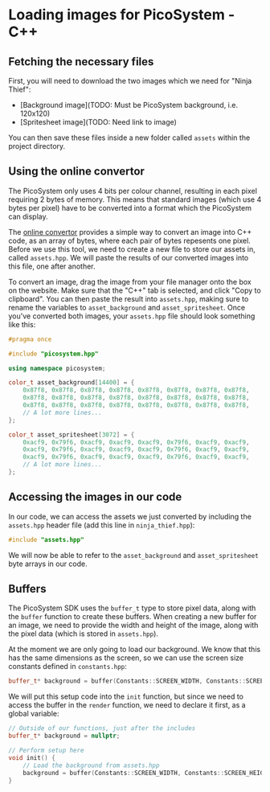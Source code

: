 # Loading images for PicoSystem - C++

## Fetching the necessary files

First, you will need to download the two images which we need for "Ninja Thief":

* [Background image](TODO: Must be PicoSystem background, i.e. 120x120)
* [Spritesheet image](TODO: Need link to image)

You can then save these files inside a new folder called `assets` within the project directory.

## Using the online convertor

The PicoSystem only uses 4 bits per colour channel, resulting in each pixel requiring 2 bytes of memory. This means that standard images (which use 4 bytes per pixel) have to be converted into a format which the PicoSystem can display.

The [online convertor](https://wiki.picosystem.com/en/tools/image-converter) provides a simple way to convert an image into C++ code, as an array of bytes, where each pair of bytes repesents one pixel. Before we use this tool, we need to create a new file to store our assets in, called `assets.hpp`. We will paste the results of our converted images into this file, one after another.

To convert an image, drag the image from your file manager onto the box on the website. Make sure that the "C++" tab is selected, and click "Copy to clipboard". You can then paste the result into `assets.hpp`, making sure to rename the variables to `asset_background` and `asset_spritesheet`. Once you've converted both images, your `assets.hpp` file should look something like this:

```cpp
#pragma once

#include "picosystem.hpp"

using namespace picosystem;

color_t asset_background[14400] = {
    0x87f8, 0x87f8, 0x87f8, 0x87f8, 0x87f8, 0x87f8, 0x87f8, 0x87f8,
    0x87f8, 0x87f8, 0x87f8, 0x87f8, 0x87f8, 0x87f8, 0x87f8, 0x87f8,
    0x87f8, 0x87f8, 0x87f8, 0x87f8, 0x87f8, 0x87f8, 0x87f8, 0x87f8,
    // A lot more lines...
};

color_t asset_spritesheet[3072] = {
    0xacf9, 0x79f6, 0xacf9, 0xacf9, 0xacf9, 0x79f6, 0xacf9, 0xacf9,
    0xacf9, 0x79f6, 0xacf9, 0xacf9, 0xacf9, 0x79f6, 0xacf9, 0xacf9,
    0xacf9, 0x79f6, 0xacf9, 0xacf9, 0xacf9, 0x79f6, 0xacf9, 0xacf9,
    // A lot more lines...
};
```

## Accessing the images in our code

In our code, we can access the assets we just converted by including the `assets.hpp` header file (add this line in `ninja_thief.hpp`):

```cpp
#include "assets.hpp"
```

We will now be able to refer to the `asset_background` and `asset_spritesheet` byte arrays in our code.

## Buffers

The PicoSystem SDK uses the `buffer_t` type to store pixel data, along with the `buffer` function to create these buffers. When creating a new buffer for an image, we need to provide the width and height of the image, along with the pixel data (which is stored in `assets.hpp`).

At the moment we are only going to load our background. We know that this has the same dimensions as the screen, so we can use the screen size constants defined in `constants.hpp`:

```cpp
buffer_t* background = buffer(Constants::SCREEN_WIDTH, Constants::SCREEN_HEIGHT, asset_background);
```

We will put this setup code into the `init` function, but since we need to access the buffer in the `render` function, we need to declare it first, as a global variable:

```cpp
// Outside of our functions, just after the includes
buffer_t* background = nullptr;

// Perform setup here
void init() {
    // Load the background from assets.hpp
    background = buffer(Constants::SCREEN_WIDTH, Constants::SCREEN_HEIGHT, asset_background);
}
```